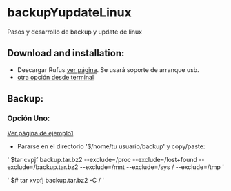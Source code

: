 # backupYupdateLinux
Pasos y desarrollo de backup y update de linux

## Download and installation:
- Descargar Rufus [ver página](https://rufus.ie/es_ES.html). Se usará soporte de arranque usb.
- [otra opción desde terminal](https://lignux.com/usb-booteable-con-gnu-linux-desde-la-terminal/)

## Backup:

### Opción Uno:
 [Ver página de ejemplo1](https://www.taringa.net/+linux/como-hacer-un-backup-en-linux-desde-la-terminal_u0tp9)
 
- Pararse en el directorio '$/home/tu usuario/backup' y copy/paste:

' $tar cvpjf backup.tar.bz2 --exclude=/proc --exclude=/lost+found --exclude=/backup.tar.bz2 --exclude=/mnt --exclude=/sys / --exclude=/tmp '

' $# tar xvpfj backup.tar.bz2 -C / '


